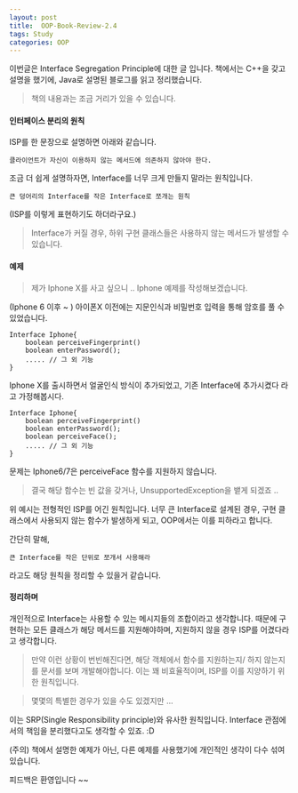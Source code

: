 ```yaml
---
layout: post
title:  OOP-Book-Review-2.4
tags: Study 
categories: OOP  
---   
```


이번글은 Interface Segregation Principle에 대한 글 입니다.
책에서는 C++을 갖고 설명을 했기에, Java로 설명된 블로그를 읽고 정리했습니다.

> 책의 내용과는 조금 거리가 있을 수 있습니다.  

#### 인터페이스 분리의 원칙   

ISP를 한 문장으로 설명하면 아래와 같습니다. 

    클라이언트가 자신이 이용하지 않는 메서드에 의존하지 않아야 한다.

조금 더 쉽게 설명하자면, Interface를 너무 크게 만들지 말라는 원칙입니다. 
	
	큰 덩어리의 Interface를 작은 Interface로 쪼개는 원칙 

(ISP를 이렇게 표현하기도 하더라구요.)

> Interface가 커질 경우, 하위 구현 클래스들은 사용하지 않는 메서드가 발생할 수 있습니다.   

#### 예제    

> 제가 Iphone X를 사고 싶으니 .. Iphone 예제를 작성해보겠습니다. 

(Iphone 6 이후 ~ ) 아이폰X 이전에는 지문인식과 비밀번호 입력을 통해 암호를 풀 수 있었습니다. 

    Interface Iphone{
        boolean perceiveFingerprint()
        boolean enterPassword();
        ..... // 그 외 기능 
    }

Iphone X를 출시하면서 얼굴인식 방식이 추가되었고, 기존 Interface에 추가시켰다 라고 가정해봅시다.

    Interface Iphone{
        boolean perceiveFingerprint()
        boolean enterPassword();
        boolean perceiveFace();
        ..... // 그 외 기능 
    }


문제는 Iphone6/7은 perceiveFace 함수를 지원하지 않습니다. 
> 결국 해당 함수는 빈 값을 갖거나, UnsupportedException을 뱉게 되겠죠 ..

위 예시는 전형적인 ISP를 어긴 원칙입니다. 
너무 큰 Interface로 설계된 경우, 구현 클래스에서 사용되지 않는 함수가 발생하게 되고, OOP에서는 이를 피하라고 합니다.

간단히 말해, 

    큰 Interface를 작은 단위로 쪼개서 사용해라

라고도 해당 원칙을 정리할 수 있을거 같습니다.

#### 정리하며    

개인적으로 Interface는 사용할 수 있는 메시지들의 조합이라고 생각합니다. 때문에 구현하는 모든 클래스가 해당 메서드를 지원해야하며, 지원하지 않을 경우 ISP를 어겼다라고 생각합니다. 

> 만약 이런 상황이 번빈해진다면, 해당 객체에서 함수를 지원하는지/ 하지 않는지를 문서를 보며 개발해야합니다.
이는 꽤 비효율적이며, ISP를 이를 지양하기 위한 원칙입니다.

> 몇몇의 특별한 경우가 있을 수도 있겠지만 ...

이는 SRP(Single Responsibility principle)와 유사한 원칙입니다. Interface 관점에서의 책임을 분리했다고도 생각할 수 있죠. :D 

(주의)
책에서 설명한 예제가 아닌, 다른 예제를 사용했기에 개인적인 생각이 다수 섞여있습니다.  

피드백은 환영입니다 ~~ 
